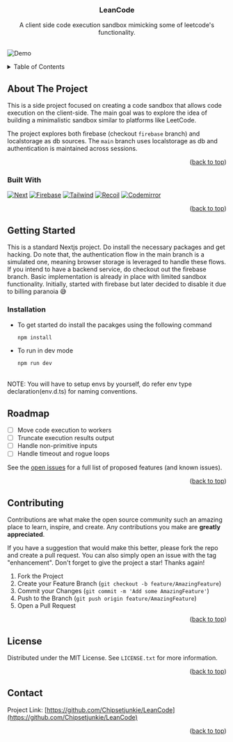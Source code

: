 <!-- Improved compatibility of back to top link: See: https://github.com/othneildrew/Best-README-Template/pull/73 -->
<a name="readme-top"></a>
<!--
*** Thanks for checking out the Best-README-Template. If you have a suggestion
*** that would make this better, please fork the repo and create a pull request
*** or simply open an issue with the tag "enhancement".
*** Don't forget to give the project a star!
*** Thanks again! Now go create something AMAZING! :D
-->



<!-- PROJECT SHIELDS -->
<!--
*** I'm using markdown "reference style" links for readability.
*** Reference links are enclosed in brackets [ ] instead of parentheses ( ).
*** See the bottom of this document for the declaration of the reference variables
*** for contributors-url, forks-url, etc. This is an optional, concise syntax you may use.
*** https://www.markdownguide.org/basic-syntax/#reference-style-links
-->
<!-- PROJECT LOGO -->
<br />
<div align="center">

<h3 align="center">LeanCode </h3>

  <p align="center">
    A client side code execution sandbox mimicking some of leetcode's functionality.
    <br />
    <br />
  </p>
</div>

![Demo](/demo/demo.gif)

<!-- TABLE OF CONTENTS -->
<details>
  <summary>Table of Contents</summary>
  <ol>
    <li>
      <a href="#about-the-project">About The Project</a>
      <ul>
        <li><a href="#built-with">Built With</a></li>
      </ul>
    </li>
    <li>
      <a href="#getting-started">Getting Started</a>
      <ul>
        <li><a href="#installation">Installation</a></li>
      </ul>
    </li>
    <li><a href="#roadmap">Roadmap</a></li>
    <li><a href="#contributing">Contribution</a></li>
    <li><a href="#license">License</a></li>
    <li><a href="#contact">Contact</a></li>
  </ol>
</details>



<!-- ABOUT THE PROJECT -->
## About The Project
This is a side project focused on creating a code sandbox that allows code execution on the client-side. The main goal was to explore the idea of building a minimalistic sandbox similar to platforms like LeetCode. 

The project explores both firebase (checkout `firebase` branch) and localstorage as db sources. The `main` branch uses localstorage as db and authentication is maintained across sessions.  

<p align="right">(<a href="#readme-top">back to top</a>)</p>



### Built With

[![Next][Next.js]][Next-url]
[![Firebase][Firebase-shield]][Firebase-url]
[![Tailwind][Tailwind-shield]][Tailwind-url]
[![Recoil][Recoil.js]][Recoil-url]
[![Codemirror][Codemirror-shield]][Codemirror-url]

<p align="right">(<a href="#readme-top">back to top</a>)</p>



<!-- GETTING STARTED -->
## Getting Started

This is a standard Nextjs project. Do install the necessary packages and get hacking. Do note that, the authentication flow in the main branch is a simulated one, meaning browser storage is leveraged to handle these flows. If you intend to have a backend service, do checkout out the firebase branch. Basic implementation is already in place with limited sandbox functionality. Initially, started with firebase but later decided to disable it due to billing paranoia 😅

### Installation
* To get started do install the pacakges using the following command
  ```sh
  npm install 
  ```


* To run in dev mode
  ```sh
  npm run dev 
  ```

<br/>  
NOTE: You will have to setup envs by yourself, do refer env type declaration(env.d.ts) for naming conventions.


<!-- ROADMAP -->
## Roadmap

- [ ] Move code execution to workers
- [ ] Truncate execution results output
- [ ] Handle non-primitive inputs
- [ ] Handle timeout and rogue loops

See the [open issues](https://github.com/github_username/repo_name/issues) for a full list of proposed features (and known issues).

<p align="right">(<a href="#readme-top">back to top</a>)</p>



<!-- CONTRIBUTING -->
## Contributing

Contributions are what make the open source community such an amazing place to learn, inspire, and create. Any contributions you make are **greatly appreciated**.

If you have a suggestion that would make this better, please fork the repo and create a pull request. You can also simply open an issue with the tag "enhancement".
Don't forget to give the project a star! Thanks again!

1. Fork the Project
2. Create your Feature Branch (`git checkout -b feature/AmazingFeature`)
3. Commit your Changes (`git commit -m 'Add some AmazingFeature'`)
4. Push to the Branch (`git push origin feature/AmazingFeature`)
5. Open a Pull Request

<p align="right">(<a href="#readme-top">back to top</a>)</p>



<!-- LICENSE -->
## License

Distributed under the MIT License. See `LICENSE.txt` for more information.

<p align="right">(<a href="#readme-top">back to top</a>)</p>



<!-- CONTACT -->
## Contact
Project Link: [https://github.com/Chipsetjunkie/LeanCode](https://github.com/Chipsetjunkie/LeanCode)

<p align="right">(<a href="#readme-top">back to top</a>)</p>




<!-- MARKDOWN LINKS & IMAGES -->
<!-- https://www.markdownguide.org/basic-syntax/#reference-style-links -->
[contributors-shield]: https://img.shields.io/github/contributors/github_username/repo_name.svg?style=for-the-badge
[contributors-url]: https://github.com/github_username/repo_name/graphs/contributors
[forks-shield]: https://img.shields.io/github/forks/github_username/repo_name.svg?style=for-the-badge
[forks-url]: https://github.com/github_username/repo_name/network/members
[stars-shield]: https://img.shields.io/github/stars/github_username/repo_name.svg?style=for-the-badge
[stars-url]: https://github.com/github_username/repo_name/stargazers
[issues-shield]: https://img.shields.io/github/issues/github_username/repo_name.svg?style=for-the-badge
[issues-url]: https://github.com/github_username/repo_name/issues
[license-shield]: https://img.shields.io/github/license/github_username/repo_name.svg?style=for-the-badge
[license-url]: https://github.com/github_username/repo_name/blob/master/LICENSE.txt
[linkedin-shield]: https://img.shields.io/badge/-LinkedIn-black.svg?style=for-the-badge&logo=linkedin&colorB=555
[linkedin-url]: https://linkedin.com/in/linkedin_username
[product-screenshot]: images/screenshot.png
[Next.js]: https://img.shields.io/badge/next.js-000000?style=for-the-badge&logo=nextdotjs&logoColor=white
[Next-url]: https://nextjs.org/
[Firebase-shield]: https://img.shields.io/badge/firebase-000000?style=for-the-badge&logo=firebase&logoColor=#FFCA28
[Firebase-url]:https://firebase.google.com/
[Tailwind-shield]: https://img.shields.io/badge/Tailwindcss-000000?style=for-the-badge&logo=tailwindcss&logoColor=#06B6D4
[Tailwind-url]:https://tailwindcss.com/
[Recoil.js]: https://img.shields.io/badge/Recoil.js-000000?style=for-the-badge
[Recoil-url]:https://recoiljs.org/
[Codemirror-shield]:https://img.shields.io/badge/Codemirror-000000?style=for-the-badge&logo=codemirror&logoColor=#D30707
[Codemirror-url]: https://codemirror.net/
